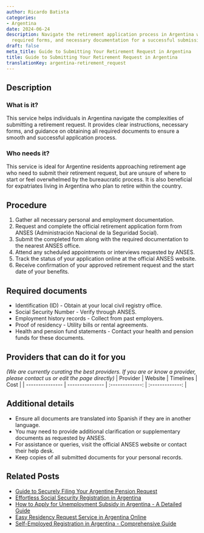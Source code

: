 ```yaml
---
author: Ricardo Batista
categories:
- Argentina
date: 2024-06-24
description: Navigate the retirement application process in Argentina with clear steps,
  required forms, and necessary documentation for a successful submission.
draft: false
meta_title: Guide to Submitting Your Retirement Request in Argentina
title: Guide to Submitting Your Retirement Request in Argentina
translationKey: argentina-retirement_request
---
```



## Description
### What is it?
This service helps individuals in Argentina navigate the complexities of submitting a retirement request. It provides clear instructions, necessary forms, and guidance on obtaining all required documents to ensure a smooth and successful application process.

### Who needs it?
This service is ideal for Argentine residents approaching retirement age who need to submit their retirement request, but are unsure of where to start or feel overwhelmed by the bureaucratic process. It is also beneficial for expatriates living in Argentina who plan to retire within the country.

## Procedure

1. Gather all necessary personal and employment documentation.
2. Request and complete the official retirement application form from ANSES (Administración Nacional de la Seguridad Social).
3. Submit the completed form along with the required documentation to the nearest ANSES office.
4. Attend any scheduled appointments or interviews requested by ANSES.
5. Track the status of your application online at the official ANSES website.
6. Receive confirmation of your approved retirement request and the start date of your benefits.


## Required documents

- Identification (ID) - Obtain at your local civil registry office.
- Social Security Number - Verify through ANSES.
- Employment history records - Collect from past employers.
- Proof of residency - Utility bills or rental agreements.
- Health and pension fund statements - Contact your health and pension funds for these documents.


## Providers that can do it for you
_(We are currently curating the best providers. If you are or know a provider, please contact us or edit the page directly)_
| Provider        |     Website     |     Timelines    |       Cost      |
| --------------- | --------------- |  :-------------: | :-------------: |

## Additional details

- Ensure all documents are translated into Spanish if they are in another language.
- You may need to provide additional clarification or supplementary documents as requested by ANSES.
- For assistance or queries, visit the official ANSES website or contact their help desk.
- Keep copies of all submitted documents for your personal records.

## Related Posts

- [Guide to Securely Filing Your Argentine Pension Request](https://tramitit.com/english/guides/argentina/pension_request/)
- [Effortless Social Security Registration in Argentina](https://tramitit.com/english/guides/argentina/social_security_registration/)
- [How to Apply for Unemployment Subsidy in Argentina - A Detailed Guide](https://tramitit.com/english/guides/argentina/unemployment_subsidy_request/)
- [Easy Residency Request Service in Argentina Online](https://tramitit.com/english/guides/argentina/residency_request/)
- [Self-Employed Registration in Argentina - Comprehensive Guide](https://tramitit.com/english/guides/argentina/self-employed_registration/)